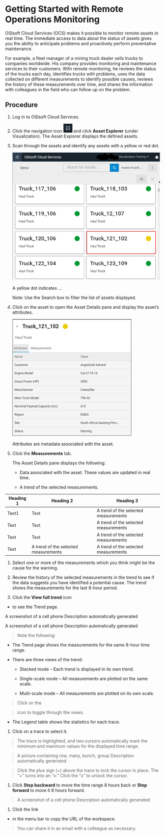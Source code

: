 Getting Started with Remote Operations Monitoring
=================================================

OSIsoft Cloud Services (OCS) makes it possible to monitor remote assets in real
time. The immediate access to data about the status of assets gives you the
ability to anticipate problems and proactively perform preventative maintenance.

For example, a fleet manager of a mining truck dealer sells trucks to companies
worldwide. His company provides monitoring and maintenance services to their
customers. With remote monitoring, he reviews the status of the trucks each day,
identifies trucks with problems, uses the data collected on different
measurements to identify possible causes, reviews the history of these
measurements over time, and shares the information with colleagues in the field
who can follow up on the problem.

Procedure
---------

1.  Log in to OSIsoft Cloud Services.

2.  Click the navigation icon ![](..\Documentation\images\icon_navigation_bigger.png) and click **Asset Explorer** (under Visualization). The Asset Explorer
    displays the defined assets.

1.  Scan through the assets and identify any assets with a yellow or red dot.

    ![](..\Documentation\images\Assets.png)

    A yellow dot indicates ...

    Note: Use the Search box to filter the list of assets displayed.

1.  Click on the asset to open the Asset Details pane and display the asset’s
    attributes.

    ![](..\Documentation\images\Attributes.png)

    Attributes are metadata associated with the asset.

1.  Click the **Measurements** tab.

    The Asset Details pane displays the following:

    -   Data associated with the asset. These values are updated in real time.

    -   A trend of the selected measurements.

| Heading 1 | Heading 2                            | Heading 3                            |
|-----------|--------------------------------------|--------------------------------------|
| Text1     | Text                                 | A trend of the selected measurements |
| Text      | Text                                 | A trend of the selected measurements |
| Text      | Text                                 | A trend of the selected measurements |
| Text      | A trend of the selected measurements | A trend of the selected measurements |

1.  Select one or more of the measurements which you think might be the cause
    for the warning.

2.  Review the history of the selected measurements in the trend to see if the
    data suggests you have identified a potential cause. The trend shows the
    measurements for the last 8-hour period.

3.  Click the **View full trend** icon

-   to see the Trend page.

A screenshot of a cell phone Description automatically generated

A screenshot of a cell phone Description automatically generated

>   Note the following:

-   The Trend page shows the measurements for the same 8-hour time range.

-   There are three views of the trend:

    -   Stacked mode – Each trend is displayed in its own trend.

    -   Single-scale mode – All measurements are plotted on the same scale.

    -   Multi-scale mode – All measurements are plotted on its own scale.

>   Click on the

>   icon to toggle through the views.

-   The Legend table shows the statistics for each trace.

1.  Click on a trace to select it.

>   The trace is highlighted, and two cursors automatically mark the minimum and
>   maximum values for the displayed time range.

>   A picture containing row, many, bunch, group Description automatically
>   generated

>   Click the plus sign (+) above the trace to lock the cursor in place. The “+”
>   turns into an “x.” Click the “x” to unlock the cursor.

1.  Click **Step backward** to move the time range 8 hours back or **Step
    forward** to move it 8 hours forward.

>   A screenshot of a cell phone Description automatically generated

1.  Click the link

-   in the menu bar to copy the URL of the workspace.

>   You can share it in an email with a colleague as necessary.

